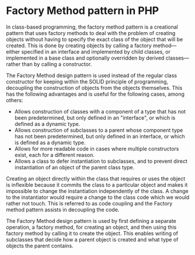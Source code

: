 # Factory Method pattern in PHP

In class-based programming, the factory method pattern is a creational pattern that uses factory methods to deal with 
the problem of creating objects without having to specify the exact class of the object that will be created. This is 
done by creating objects by calling a factory method—either specified in an interface and implemented by child classes, 
or implemented in a base class and optionally overridden by derived classes—rather than by calling a constructor.

The Factory Method design pattern is used instead of the regular class constructor for keeping within the SOLID 
principle of programming, decoupling the construction of objects from the objects themselves. This has the following 
advantages and is useful for the following cases, among others:

- Allows construction of classes with a component of a type that has not been predetermined, but only defined in an "interface", or which is defined as a dynamic type.
- Allows construction of subclasses to a parent whose component type has not been predetermined, but only defined in an interface, or which is defined as a dynamic type.
- Allows for more readable code in cases where multiple constructors exist, each for a different reason.
- Allows a class to defer instantiation to subclasses, and to prevent direct instantiation of an object of the parent class type.

Creating an object directly within the class that requires or uses the object is inflexible because it commits the class
 to a particular object and makes it impossible to change the instantiation independently of the class. A change to the 
 instantiator would require a change to the class code which we would rather not touch. This is referred to as code 
 coupling and the Factory method pattern assists in decoupling the code.

The Factory Method design pattern is used by first defining a separate operation, a factory method, for creating an 
object, and then using this factory method by calling it to create the object. This enables writing of subclasses that 
decide how a parent object is created and what type of objects the parent contains.